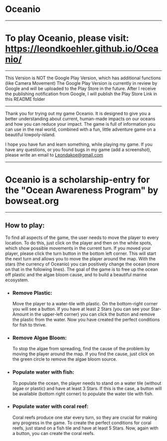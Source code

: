 # Oceanio
-------------------------------
# To play Oceanio, please visit: https://leondkoehler.github.io/Oceanio/

-------------------------------

This Version is NOT the Google Play Version, which has additional functions (like Camera Movement)
The Google Play Version is currently in review by Google and will be uploaded to the Play Store in the future.
After I receive the publishing notification from Google, I will publish the Play Store Link in this README folder

--------------------------------
Thank you for trying out my game Oceanio. It is designed to give you a better understanding about current, human-made impacts on our oceans and how you can reduce your impact. The game is full of information you can use in the real world, combined with a fun, little adventure game on a beautiful lowpoly-island.

I hope you have fun and learn something, while playing my game. If you have any questions, or you found bugs in my game (add a screenshot), please write an email to Leondakoe@gmail.com 

--------------------------------
# Oceanio is a scholarship-entry for the "Ocean Awareness Program" by bowseat.org 

--------------------------------

## How to play:    
To find all aspects of the game, the user needs to move the player to every location. To do this, just click on the player and then on the white spots, which show possible movements in the current turn. If you moved your player, please click the turn button in the bottom left corner. This will start the next turn and allows you to move the player around the map. With the stars (the currency of Oceanio) you can positively change the ocean (more on that in the following lines). 
The goal of the game is to free up the ocean off plastic and the algae bloom cause, and to build a beautiful marine ecosystem.

- ### Remove Plastic:                     
  Move the player to a water-tile with plastic. On the bottom-right corner you will see a button. If you have at least 2 Stars (you can see your Star-Amount in the upper-left corner) you can click the button and remove the plastic from the water. Now you have created the perfect conditions for fish to thrive.
  
- ### Remove Algae Bloom:                 
  To stop the algae from spreading, find the cause of the problem by moving the player around the map. If you find the cause, just click on the green circle to remove the algae bloom source. 
  
- ### Populate water with fish:                                 
  To populate the ocean, the player needs to stand on a water tile (without algae or plastic) and have at least 3 Stars. If this is the case, a button will be available (bottom right corner) to populate the water tile with fish.
  
- ### Populate water with coral reef:                 
  Coral reefs produce one star every turn, so they are crucial for making any progress in the game. To create the perfect conditions for coral reefs, just stand on a fish tile and have at least 5 Stars. Now, again with a button, you can create the coral reefs.
